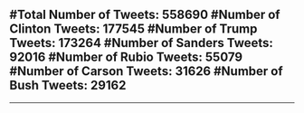 #Total Number of Tweets: 558690 
#Number of Clinton Tweets: 177545
#Number of Trump Tweets: 173264
#Number of Sanders Tweets: 92016
#Number of Rubio Tweets: 55079
#Number of Carson Tweets: 31626
#Number of Bush Tweets: 29162
---
---
